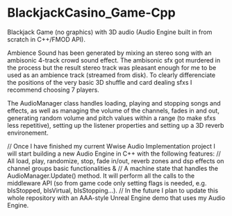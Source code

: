 # BlackjackCasino_Game-Cpp
Blackjack Game (no graphics) with 3D audio (Audio Engine built in from scratch in C++/FMOD API).

Ambience Sound has been generated by mixing an stereo song with an ambisonic 4-track crowd sound effect. The ambisonic sfx got murdered in the process but the result stereo track was pleasant enough for me to be used as an ambience track (streamed from disk). To clearly differenciate the positions of the very basic 3D shuffle and card dealing sfxs I recommend choosing 7 players.

The AudioManager class handles loading, playing and stopping songs and effects, as well as managing the volume of the channels, fades in and out, generating random volume and pitch values within a range (to make sfxs less repetitive), setting up the listener properties and setting up a 3D reverb environement.




// Once I have finished my current Wwise Audio Implementation project I will start building a new Audio Engine in C++ with the following features:
    // All load, play, randomize, stop, fade in/out, reverb zones and dsp effects on channel groups basic functionalities &
    // A machine state that handles the AudioManager.Update() method. It will perform all the calls to the middleware API (so from game code only setting flags is needed, e.g. bIsStopped, bIsVirtual, bIsStopping...).
    // In the future I plan to update this whole repository with an AAA-style Unreal Engine demo that uses my Audio Engine.
